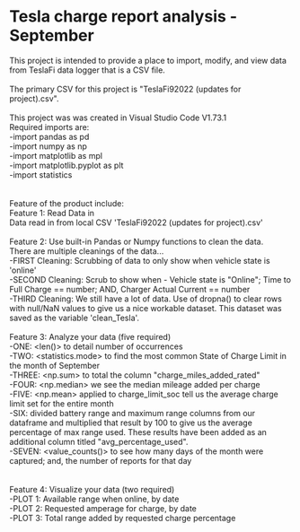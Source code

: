 # Tesla charge report analysis - September<br>
This project is intended to provide a place to import, modify, and view data from TeslaFi data logger that is a CSV file.<br>
<br>
The primary CSV for this project is "TeslaFi92022 (updates for project).csv".<br>
<br>
This project was was created in Visual Studio Code V1.73.1<br>
Required imports are:<br>
-import pandas as pd<br>
-import numpy as np<br>
-import matplotlib as mpl<br>
-import matplotlib.pyplot as plt<br>
-import statistics<br>
<br>
<br>
Feature of the product include:<br>
Feature 1: Read Data in<br>
Data read in from local CSV 'TeslaFi92022 (updates for project).csv'<br>
<br>
Feature 2: Use built-in Pandas or Numpy functions to clean the data.<br>
There are multiple cleanings of the data...<br>
-FIRST Cleaning: Scrubbing of data to only show when vehicle state is 'online'<br>
-SECOND Cleaning: Scrub to show when - Vehicle state is "Online"; Time to Full Charge == number; AND, Charger Actual Current == number <br>
-THIRD Cleaning: We still have a lot of data. Use of dropna() to clear rows with null/NaN values to give us a nice workable dataset.  This dataset was saved as the variable 'clean_Tesla'.<br>
<br>
Feature 3: Analyze your data (five required)<br>
-ONE: <len()> to detail number of occurrences<br>
-TWO: <statistics.mode> to find the most common State of Charge Limit in the month of September<br>
-THREE: <np.sum> to total the column "charge_miles_added_rated"<br>
-FOUR: <np.median> we see the median mileage added per charge<br>
-FIVE: <np.mean> applied to charge_limit_soc tell us the average charge limit set for the entire month<br>
-SIX: <Divided Columns> divided battery range and maximum range columns from our dataframe and multiplied that result by 100 to give us the average percentage of max range used.  These results have been added as an additional column titled "avg_percentage_used".<br>
-SEVEN: <value_counts()> to see how many days of the month were captured; and, the number of reports for that day<br>
<br>
<br>
Feature 4: Visualize your data (two required)<br>
-PLOT 1: Available range when online, by date<br>
-PLOT 2: Requested amperage for charge, by date<br>
-PLOT 3: Total range added by requested charge percentage<br>
